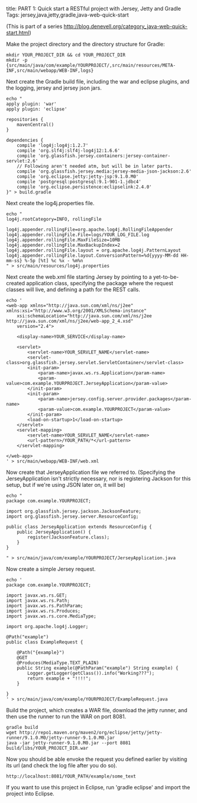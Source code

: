 title: PART 1: Quick start a RESTful project with Jersey, Jetty and Gradle
Tags: jersey,java,jetty,gradle,java-web-quick-start

(This is part of a series http://blog.denevell.org/category_java-web-quick-start.html)

Make the project directory and the directory structure for Gradle:

    mkdir YOUR_PROJECT_DIR && cd YOUR_PROJECT_DIR
    mkdir -p {src/main/java/com/example/YOURPROJECT/,src/main/resources/META-INF,src/main/webapp/WEB-INF,logs}

Next create the Gradle build file, including the war and eclipse plugins, and the logging, jersey and jersey json jars.

    echo "
    apply plugin: 'war'
    apply plugin: 'eclipse'
    
    repositories {
        mavenCentral()
    }
    
    dependencies {
        compile 'log4j:log4j:1.2.7'
        compile 'org.slf4j:slf4j-log4j12:1.6.6'
        compile 'org.glassfish.jersey.containers:jersey-container-servlet:2.6'
        // Following aren't needed atm, but will be in later parts.
        compile 'org.glassfish.jersey.media:jersey-media-json-jackson:2.6'
        compile 'org.eclipse.jetty:jetty-jsp:9.1.0.M0'
        compile 'postgresql:postgresql:9.1-901-1.jdbc4'
        compile 'org.eclipse.persistence:eclipselink:2.4.0'        
    }" > build.gradle
    
Next create the log4j.properties file.

    echo "
    log4j.rootCategory=INFO, rollingFile 
    
    log4j.appender.rollingFile=org.apache.log4j.RollingFileAppender
    log4j.appender.rollingFile.File=logs/YOUR_LOG_FILE.log
    log4j.appender.rollingFile.MaxFileSize=10MB
    log4j.appender.rollingFile.MaxBackupIndex=2
    log4j.appender.rollingFile.layout = org.apache.log4j.PatternLayout
    log4j.appender.rollingFile.layout.ConversionPattern=%d{yyyy-MM-dd HH-mm-ss} %-5p [%t] %c %x - %m%n
    " > src/main/resources/log4j.properties
    
Next create the web.xml file starting Jersey by pointing to a yet-to-be-created application class, specifying the package where the request classes will live, and defining a path for the REST calls.

    echo '
    <web-app xmlns="http://java.sun.com/xml/ns/j2ee" xmlns:xsi="http://www.w3.org/2001/XMLSchema-instance"
    	xsi:schemaLocation="http://java.sun.com/xml/ns/j2ee http://java.sun.com/xml/ns/j2ee/web-app_2_4.xsd"
    	version="2.4">
    
    	<display-name>YOUR_SERVICE</display-name>
    	
    	<servlet>
    		<servlet-name>YOUR_SERVLET_NAME</servlet-name>
    		<servlet-class>org.glassfish.jersey.servlet.ServletContainer</servlet-class>
            <init-param>
                <param-name>javax.ws.rs.Application</param-name>
                <param-value>com.example.YOURPROJECT.JerseyApplication</param-value>
            </init-param>		
    	    <init-param>
    	    	<param-name>jersey.config.server.provider.packages</param-name>
    			<param-value>com.example.YOURPROJECT</param-value>
    	    </init-param>
    	    <load-on-startup>1</load-on-startup>
    	</servlet>
    	<servlet-mapping>
    		<servlet-name>YOUR_SERVLET_NAME</servlet-name>
    		<url-pattern>/YOUR_PATH/*</url-pattern>
    	</servlet-mapping>
    	
    </web-app>
    ' > src/main/webapp/WEB-INF/web.xml
    
Now create that JerseyApplication file we referred to. (Specifying the JerseyApplication isn't strictly necessary, nor is registering Jackson for this setup, but if we're using JSON later on, it will be)

    echo "
    package com.example.YOURPROJECT;
    
    import org.glassfish.jersey.jackson.JacksonFeature;
    import org.glassfish.jersey.server.ResourceConfig;
    
    public class JerseyApplication extends ResourceConfig {
    	public JerseyApplication() {
    		register(JacksonFeature.class);
    	}
    }

    " > src/main/java/com/example/YOURPROJECT/JerseyApplication.java
    
Now create a simple Jersey request.

    echo '
    package com.example.YOURPROJECT;
    
    import javax.ws.rs.GET;
    import javax.ws.rs.Path;
    import javax.ws.rs.PathParam;
    import javax.ws.rs.Produces;
    import javax.ws.rs.core.MediaType;
    
    import org.apache.log4j.Logger;
    
    @Path("example")
    public class ExampleRequest {
    	
    	@Path("{example}")
    	@GET
    	@Produces(MediaType.TEXT_PLAIN)
    	public String example(@PathParam("example") String example) {
    		Logger.getLogger(getClass()).info("Working???");
    		return example + "!!!!";
    	}
    
    }
    ' > src/main/java/com/example/YOURPROJECT/ExampleRequest.java
    

Build the project, which creates a WAR file, download the jetty runner, and then use the runner to run the WAR on port 8081.

    gradle build
    wget http://repo1.maven.org/maven2/org/eclipse/jetty/jetty-runner/9.1.0.M0/jetty-runner-9.1.0.M0.jar
    java -jar jetty-runner-9.1.0.M0.jar --port 8081 build/libs/YOUR_PROJECT_DIR.war
     
Now you should be able envoke the request you defined earlier by visiting its url (and check the log file after you do so).

    http://localhost:8081/YOUR_PATH/example/some_text

If you want to use this project in Eclipse, run 'gradle eclipse' and import the project into Eclipse.
